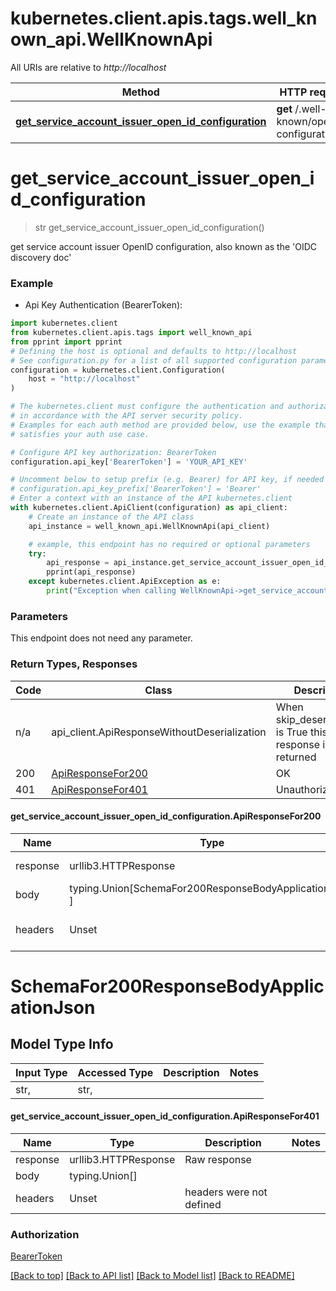 <a name="__pageTop"></a>
# kubernetes.client.apis.tags.well_known_api.WellKnownApi

All URIs are relative to *http://localhost*

Method | HTTP request | Description
------------- | ------------- | -------------
[**get_service_account_issuer_open_id_configuration**](#get_service_account_issuer_open_id_configuration) | **get** /.well-known/openid-configuration/ | 

# **get_service_account_issuer_open_id_configuration**
<a name="get_service_account_issuer_open_id_configuration"></a>
> str get_service_account_issuer_open_id_configuration()



get service account issuer OpenID configuration, also known as the 'OIDC discovery doc'

### Example

* Api Key Authentication (BearerToken):
```python
import kubernetes.client
from kubernetes.client.apis.tags import well_known_api
from pprint import pprint
# Defining the host is optional and defaults to http://localhost
# See configuration.py for a list of all supported configuration parameters.
configuration = kubernetes.client.Configuration(
    host = "http://localhost"
)

# The kubernetes.client must configure the authentication and authorization parameters
# in accordance with the API server security policy.
# Examples for each auth method are provided below, use the example that
# satisfies your auth use case.

# Configure API key authorization: BearerToken
configuration.api_key['BearerToken'] = 'YOUR_API_KEY'

# Uncomment below to setup prefix (e.g. Bearer) for API key, if needed
# configuration.api_key_prefix['BearerToken'] = 'Bearer'
# Enter a context with an instance of the API kubernetes.client
with kubernetes.client.ApiClient(configuration) as api_client:
    # Create an instance of the API class
    api_instance = well_known_api.WellKnownApi(api_client)

    # example, this endpoint has no required or optional parameters
    try:
        api_response = api_instance.get_service_account_issuer_open_id_configuration()
        pprint(api_response)
    except kubernetes.client.ApiException as e:
        print("Exception when calling WellKnownApi->get_service_account_issuer_open_id_configuration: %s\n" % e)
```
### Parameters
This endpoint does not need any parameter.

### Return Types, Responses

Code | Class | Description
------------- | ------------- | -------------
n/a | api_client.ApiResponseWithoutDeserialization | When skip_deserialization is True this response is returned
200 | [ApiResponseFor200](#get_service_account_issuer_open_id_configuration.ApiResponseFor200) | OK
401 | [ApiResponseFor401](#get_service_account_issuer_open_id_configuration.ApiResponseFor401) | Unauthorized

#### get_service_account_issuer_open_id_configuration.ApiResponseFor200
Name | Type | Description  | Notes
------------- | ------------- | ------------- | -------------
response | urllib3.HTTPResponse | Raw response |
body | typing.Union[SchemaFor200ResponseBodyApplicationJson, ] |  |
headers | Unset | headers were not defined |

# SchemaFor200ResponseBodyApplicationJson

## Model Type Info
Input Type | Accessed Type | Description | Notes
------------ | ------------- | ------------- | -------------
str,  | str,  |  | 

#### get_service_account_issuer_open_id_configuration.ApiResponseFor401
Name | Type | Description  | Notes
------------- | ------------- | ------------- | -------------
response | urllib3.HTTPResponse | Raw response |
body | typing.Union[] |  |
headers | Unset | headers were not defined |

### Authorization

[BearerToken](../../../README.md#BearerToken)

[[Back to top]](#__pageTop) [[Back to API list]](../../../README.md#documentation-for-api-endpoints) [[Back to Model list]](../../../README.md#documentation-for-models) [[Back to README]](../../../README.md)

